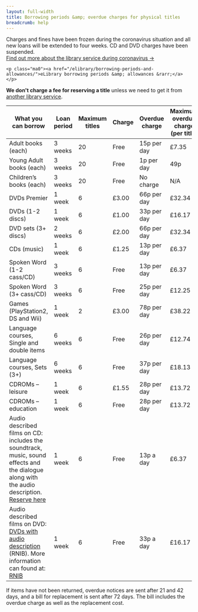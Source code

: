 ```yaml
---
layout: full-width
title: Borrowing periods &amp; overdue charges for physical titles
breadcrumb: help
---
```


<div class="custom-bg-corporate white pa3 mb4" markdown="1">

  <p>Charges and fines have been frozen during the coronavirus situation and all new loans will be extended to four weeks. CD and DVD charges have been suspended. <br><a href="/coronavirus/" class="b custom-force-white underline">Find out more about the library service during coronavirus &rarr;</a></p>

</div>

<div class="{% include /c/generic-panel.html %}">

    <p class="ma0"><a href="/elibrary/borrowing-periods-and-allowances/">eLibrary borrowing periods &amp; allowances &rarr;</a></p>

</div>

**We don't charge a fee for reserving a title** unless we need to get it from [another library service](/help/reservations-requests-inter-library-loans/).

<table class="pure-table pure-table-bordered">
  <thead>
    <th>
      What you can borrow
    </th>
    <th>
      Loan period
    </th>
    <th>
      Maximum titles
    </th>
    <th>
      Charge
    </th>
    <th>
      Overdue charge
    </th>
    <th>
      Maximum overdue charge (per title)
    </th>
  </thead>
  <tbody>
    <tr>
      <td>
        Adult books (each)
      </td>
      <td>
        3 weeks
      </td>
      <td>
        20
      </td>
      <td>
        Free
      </td>
      <td>
        15p per day
      </td>
      <td>
        £7.35
      </td>
    </tr>
    <tr>
      <td>
        Young Adult books (each)
      </td>
      <td>
        3 weeks
      </td>
      <td>
        20
      </td>
      <td>
        Free
      </td>
      <td>
        1p per day
      </td>
      <td>
        49p
      </td>
    </tr>
    <tr>
      <td>
        Children&#8217;s books (each)
      </td>
      <td>
        3 weeks
      </td>
      <td>
        20
      </td>
      <td>
        Free
      </td>
      <td>
        No charge
      </td>
      <td>
        N/A
      </td>
    </tr>
    <tr>
      <td>
        DVDs Premier
      </td>
      <td>
        1 week
      </td>
      <td>
        6
      </td>
      <td>
        £3.00
      </td>
      <td>
        66p per day
      </td>
      <td>
        £32.34
      </td>
    </tr>
    <tr>
      <td>
        DVDs (1-2 discs)
      </td>
      <td>
        1 week
      </td>
      <td>
        6
      </td>
      <td>
        £1.00
      </td>
      <td>
        33p per day
      </td>
      <td>
        £16.17
      </td>
    </tr>
    <tr>
      <td>
        DVD sets (3+ discs)
      </td>
      <td>
        2 weeks
      </td>
      <td>
        6
      </td>
      <td>
        £2.00
      </td>
      <td>
        66p per day
      </td>
      <td>
        £32.34
      </td>
    </tr>
    <tr>
      <td>
        CDs (music)
      </td>
      <td>
        1 week
      </td>
      <td>
        6
      </td>
      <td>
        £1.25
      </td>
      <td>
        13p per day
      </td>
      <td>
        £6.37
      </td>
    </tr>
    <tr>
      <td>
        Spoken Word (1-2 cass/CD)
      </td>
      <td>
        3 weeks
      </td>
      <td>
        6
      </td>
      <td>
        Free
      </td>
      <td>
        13p per day
      </td>
      <td>
        £6.37
      </td>
    </tr>
    <tr>
      <td>
        Spoken Word (3+ cass/CD)
      </td>
      <td>
        3 weeks
      </td>
      <td>
        6
      </td>
      <td>
        Free
      </td>
      <td>
        25p per day
      </td>
      <td>
        £12.25
      </td>
    </tr>
    <tr>
      <td>
        Games<br /> (PlayStation2, DS and Wii)
      </td>
      <td>
        1 week
      </td>
      <td>
        2
      </td>
      <td>
        £3.00
      </td>
      <td>
        78p per day
      </td>
      <td>
        £38.22
      </td>
    </tr>
    <tr>
      <td>
        Language courses, Single and double items
      </td>
      <td>
        6 weeks
      </td>
      <td>
        6
      </td>
      <td>
        Free
      </td>
      <td>
        26p per day
      </td>
      <td>
        £12.74
      </td>
    </tr>
    <tr>
      <td>
        Language courses, Sets (3+)
      </td>
      <td>
        6 weeks
      </td>
      <td>
        6
      </td>
      <td>
        Free
      </td>
      <td>
        37p per day
      </td>
      <td>
        £18.13
      </td>
    </tr>
    <tr>
      <td>
        CDROMs &#8211; leisure
      </td>
      <td>
        1 week
      </td>
      <td>
        6
      </td>
      <td>
        £1.55
      </td>
      <td>
        28p per day
      </td>
      <td>
        £13.72
      </td>
    </tr>
    <tr>
      <td>
        CDROMs &#8211; education
      </td>
      <td>
        1 week
      </td>
      <td>
        6
      </td>
      <td>
        Free
      </td>
      <td>
        28p per day
      </td>
      <td>
        £13.72
      </td>
    </tr>
    <tr>
      <td>
        Audio described films on CD: includes the soundtrack, music, sound effects and the dialogue<br /> along with the audio description. <a href="https://suffolk.spydus.co.uk/cgi-bin/spydus.exe/MSGTRN/OPAC/BSEARCH">Reserve here</a>
      </td>
      <td>
        1 week
      </td>
      <td>
        6
      </td>
      <td>
        Free
      </td>
      <td>
        13p a day
      </td>
      <td>
        £6.37
      </td>
    </tr>
    <tr>
      <td>
        Audio described films on DVD: <a href="http://www.rnib.org.uk/livingwithsightloss/tvradiofilm/film/Pages/dvd.aspx">DVDs with audio description</a> (RNIB). More information can found at: <a href="http://www.rnib.org.uk/livingwithsightloss/tvradiofilm/Pages/audio_description.aspx">RNIB</a>
      </td>
      <td>
        1 week
      </td>
      <td>
        6
      </td>
      <td>
        Free
      </td>
      <td>
        33p a day
      </td>
      <td>
        £16.17
      </td>
    </tr>
  </tbody>
</table>

<p>If items have not been returned, overdue notices are sent after 21 and 42 days, and a bill for replacement is sent after 72 days. The bill includes the overdue charge as well as the replacement cost.</p>
